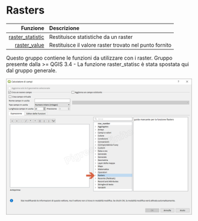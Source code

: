 # Rasters

| Funzione  | Descrizione|
|----------:|:-----------|
|[raster_statistic](raster_statistic.html)|Restituisce statistiche da un raster|
|[raster_value](raster_value.html)|Restituisce il valore raster trovato nel punto fornito|

Questo gruppo contiene le funzioni da utilizzare con i raster. Gruppo presente dalla >= QGIS 3.4 - La funzione raster_statisc è stata spostata qui dal gruppo generale.

![](../../img/rasters/gruppo_rasters.png)
